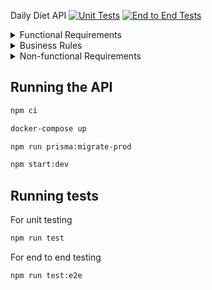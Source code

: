 Daily Diet API
[![Unit Tests](https://github.com/rogerpoliver/daily-diet-api/actions/workflows/run-unit-tests.yml/badge.svg)](https://github.com/rogerpoliver/daily-diet-api/actions/workflows/run-unit-tests.yml)
[![End to End Tests](https://github.com/rogerpoliver/daily-diet-api/actions/workflows/run-e2e-tests.yml/badge.svg)](https://github.com/rogerpoliver/daily-diet-api/actions/workflows/run-e2e-tests.yml)
<!-- Edit this -->
<!-- ![Unit Tests badge](https://github.com/rogerpoliver/repo-name/actions/workflows/unit-tests.yml/badge.svg) -->


<details>
  <summary>Functional Requirements</summary>

- [x] Must be possible to register;
- [x] Must be possible to authenticate;
- [x] Must be possible to retrieve the profile of a logged-in user;
- [x] Must be possible to create a user;
- [x] Must be possible to register a meal with the following details:
  - Name
  - Description
  - Date and Time
  - Whether it is within the diet or not
  - *Meals must be related to a user.*
- [x] Must be possible to edit a meal, allowing all details above to be changed;
- [ ] Must be possible to delete a meal;
- [ ] Must be possible to list all meals of a user;
- [ ] Must be possible to view a single meal;
- [ ] Must be possible to retrieve the user's metrics:
  - Total number of meals registered;
  - Total number of meals within the diet;
  - Total number of meals outside the diet;
  - Best sequence of meals within the diet;

</details>

<details>
  <summary>Business Rules</summary>
  
- [x] User must not be able to register with a duplicate email;
- [ ] The user can only view, edit, and delete the meals they created;

</details>

<details>
  <summary>Non-functional Requirements</summary>

- [x] The user's password needs to be encrypted;
- [x] Application data needs to be persisted in a PostgreSQL database;
- [x] The user must be identified by a JWT (JSON Web Token);

</details>


## Running the API

```sh
npm ci
```

```sh
docker-compose up
```

```sh
npm run prisma:migrate-prod
```

```sh
npm start:dev
```

## Running tests
For unit testing
```sh
npm run test
```

For end to end testing
```sh
npm run test:e2e
```